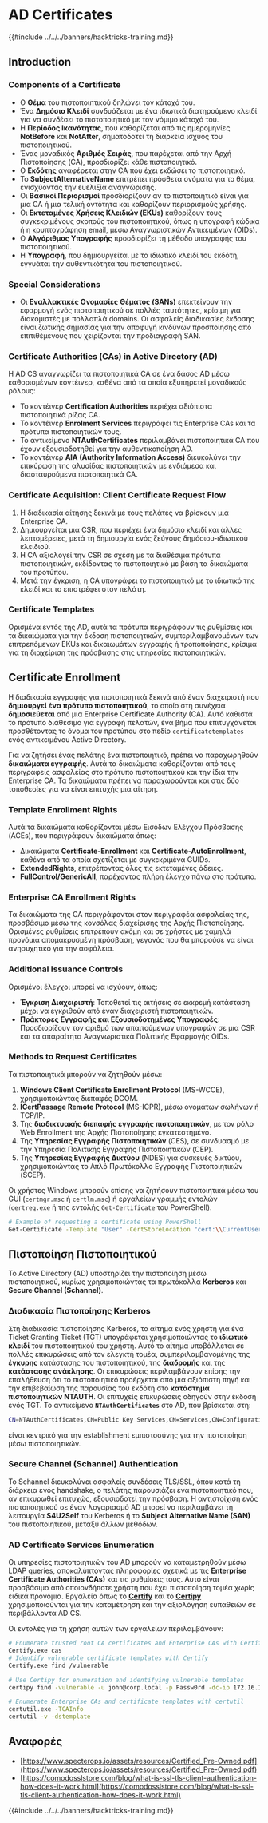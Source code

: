 # AD Certificates

{{#include ../../../banners/hacktricks-training.md}}

## Introduction

### Components of a Certificate

- Ο **Θέμα** του πιστοποιητικού δηλώνει τον κάτοχό του.
- Ένα **Δημόσιο Κλειδί** συνδυάζεται με ένα ιδιωτικά διατηρούμενο κλειδί για να συνδέσει το πιστοποιητικό με τον νόμιμο κάτοχό του.
- Η **Περίοδος Ικανότητας**, που καθορίζεται από τις ημερομηνίες **NotBefore** και **NotAfter**, σηματοδοτεί τη διάρκεια ισχύος του πιστοποιητικού.
- Ένας μοναδικός **Αριθμός Σειράς**, που παρέχεται από την Αρχή Πιστοποίησης (CA), προσδιορίζει κάθε πιστοποιητικό.
- Ο **Εκδότης** αναφέρεται στην CA που έχει εκδώσει το πιστοποιητικό.
- Το **SubjectAlternativeName** επιτρέπει πρόσθετα ονόματα για το θέμα, ενισχύοντας την ευελιξία αναγνώρισης.
- Οι **Βασικοί Περιορισμοί** προσδιορίζουν αν το πιστοποιητικό είναι για μια CA ή μια τελική οντότητα και καθορίζουν περιορισμούς χρήσης.
- Οι **Εκτεταμένες Χρήσεις Κλειδιών (EKUs)** καθορίζουν τους συγκεκριμένους σκοπούς του πιστοποιητικού, όπως η υπογραφή κώδικα ή η κρυπτογράφηση email, μέσω Αναγνωριστικών Αντικειμένων (OIDs).
- Ο **Αλγόριθμος Υπογραφής** προσδιορίζει τη μέθοδο υπογραφής του πιστοποιητικού.
- Η **Υπογραφή**, που δημιουργείται με το ιδιωτικό κλειδί του εκδότη, εγγυάται την αυθεντικότητα του πιστοποιητικού.

### Special Considerations

- Οι **Εναλλακτικές Ονομασίες Θέματος (SANs)** επεκτείνουν την εφαρμογή ενός πιστοποιητικού σε πολλές ταυτότητες, κρίσιμη για διακομιστές με πολλαπλά domains. Οι ασφαλείς διαδικασίες έκδοσης είναι ζωτικής σημασίας για την αποφυγή κινδύνων προσποίησης από επιτιθέμενους που χειρίζονται την προδιαγραφή SAN.

### Certificate Authorities (CAs) in Active Directory (AD)

Η AD CS αναγνωρίζει τα πιστοποιητικά CA σε ένα δάσος AD μέσω καθορισμένων κοντέινερ, καθένα από τα οποία εξυπηρετεί μοναδικούς ρόλους:

- Το κοντέινερ **Certification Authorities** περιέχει αξιόπιστα πιστοποιητικά ρίζας CA.
- Το κοντέινερ **Enrolment Services** περιγράφει τις Enterprise CAs και τα πρότυπα πιστοποιητικών τους.
- Το αντικείμενο **NTAuthCertificates** περιλαμβάνει πιστοποιητικά CA που έχουν εξουσιοδοτηθεί για την αυθεντικοποίηση AD.
- Το κοντέινερ **AIA (Authority Information Access)** διευκολύνει την επικύρωση της αλυσίδας πιστοποιητικών με ενδιάμεσα και διασταυρούμενα πιστοποιητικά CA.

### Certificate Acquisition: Client Certificate Request Flow

1. Η διαδικασία αίτησης ξεκινά με τους πελάτες να βρίσκουν μια Enterprise CA.
2. Δημιουργείται μια CSR, που περιέχει ένα δημόσιο κλειδί και άλλες λεπτομέρειες, μετά τη δημιουργία ενός ζεύγους δημόσιου-ιδιωτικού κλειδιού.
3. Η CA αξιολογεί την CSR σε σχέση με τα διαθέσιμα πρότυπα πιστοποιητικών, εκδίδοντας το πιστοποιητικό με βάση τα δικαιώματα του προτύπου.
4. Μετά την έγκριση, η CA υπογράφει το πιστοποιητικό με το ιδιωτικό της κλειδί και το επιστρέφει στον πελάτη.

### Certificate Templates

Ορισμένα εντός της AD, αυτά τα πρότυπα περιγράφουν τις ρυθμίσεις και τα δικαιώματα για την έκδοση πιστοποιητικών, συμπεριλαμβανομένων των επιτρεπόμενων EKUs και δικαιωμάτων εγγραφής ή τροποποίησης, κρίσιμα για τη διαχείριση της πρόσβασης στις υπηρεσίες πιστοποιητικών.

## Certificate Enrollment

Η διαδικασία εγγραφής για πιστοποιητικά ξεκινά από έναν διαχειριστή που **δημιουργεί ένα πρότυπο πιστοποιητικού**, το οποίο στη συνέχεια **δημοσιεύεται** από μια Enterprise Certificate Authority (CA). Αυτό καθιστά το πρότυπο διαθέσιμο για εγγραφή πελατών, ένα βήμα που επιτυγχάνεται προσθέτοντας το όνομα του προτύπου στο πεδίο `certificatetemplates` ενός αντικειμένου Active Directory.

Για να ζητήσει ένας πελάτης ένα πιστοποιητικό, πρέπει να παραχωρηθούν **δικαιώματα εγγραφής**. Αυτά τα δικαιώματα καθορίζονται από τους περιγραφείς ασφαλείας στο πρότυπο πιστοποιητικού και την ίδια την Enterprise CA. Τα δικαιώματα πρέπει να παραχωρούνται και στις δύο τοποθεσίες για να είναι επιτυχής μια αίτηση.

### Template Enrollment Rights

Αυτά τα δικαιώματα καθορίζονται μέσω Εισόδων Ελέγχου Πρόσβασης (ACEs), που περιγράφουν δικαιώματα όπως:

- Δικαιώματα **Certificate-Enrollment** και **Certificate-AutoEnrollment**, καθένα από τα οποία σχετίζεται με συγκεκριμένα GUIDs.
- **ExtendedRights**, επιτρέποντας όλες τις εκτεταμένες άδειες.
- **FullControl/GenericAll**, παρέχοντας πλήρη έλεγχο πάνω στο πρότυπο.

### Enterprise CA Enrollment Rights

Τα δικαιώματα της CA περιγράφονται στον περιγραφέα ασφαλείας της, προσβάσιμο μέσω της κονσόλας διαχείρισης της Αρχής Πιστοποίησης. Ορισμένες ρυθμίσεις επιτρέπουν ακόμη και σε χρήστες με χαμηλά προνόμια απομακρυσμένη πρόσβαση, γεγονός που θα μπορούσε να είναι ανησυχητικό για την ασφάλεια.

### Additional Issuance Controls

Ορισμένοι έλεγχοι μπορεί να ισχύουν, όπως:

- **Έγκριση Διαχειριστή**: Τοποθετεί τις αιτήσεις σε εκκρεμή κατάσταση μέχρι να εγκριθούν από έναν διαχειριστή πιστοποιητικών.
- **Πράκτορες Εγγραφής και Εξουσιοδοτημένες Υπογραφές**: Προσδιορίζουν τον αριθμό των απαιτούμενων υπογραφών σε μια CSR και τα απαραίτητα Αναγνωριστικά Πολιτικής Εφαρμογής OIDs.

### Methods to Request Certificates

Τα πιστοποιητικά μπορούν να ζητηθούν μέσω:

1. **Windows Client Certificate Enrollment Protocol** (MS-WCCE), χρησιμοποιώντας διεπαφές DCOM.
2. **ICertPassage Remote Protocol** (MS-ICPR), μέσω ονομάτων σωλήνων ή TCP/IP.
3. Της **διαδικτυακής διεπαφής εγγραφής πιστοποιητικών**, με τον ρόλο Web Enrollment της Αρχής Πιστοποίησης εγκατεστημένο.
4. Της **Υπηρεσίας Εγγραφής Πιστοποιητικών** (CES), σε συνδυασμό με την Υπηρεσία Πολιτικής Εγγραφής Πιστοποιητικών (CEP).
5. Της **Υπηρεσίας Εγγραφής Δικτύου** (NDES) για συσκευές δικτύου, χρησιμοποιώντας το Απλό Πρωτόκολλο Εγγραφής Πιστοποιητικών (SCEP).

Οι χρήστες Windows μπορούν επίσης να ζητήσουν πιστοποιητικά μέσω του GUI (`certmgr.msc` ή `certlm.msc`) ή εργαλείων γραμμής εντολών (`certreq.exe` ή της εντολής `Get-Certificate` του PowerShell).
```bash
# Example of requesting a certificate using PowerShell
Get-Certificate -Template "User" -CertStoreLocation "cert:\\CurrentUser\\My"
```
## Πιστοποίηση Πιστοποιητικού

Το Active Directory (AD) υποστηρίζει την πιστοποίηση μέσω πιστοποιητικού, κυρίως χρησιμοποιώντας τα πρωτόκολλα **Kerberos** και **Secure Channel (Schannel)**.

### Διαδικασία Πιστοποίησης Kerberos

Στη διαδικασία πιστοποίησης Kerberos, το αίτημα ενός χρήστη για ένα Ticket Granting Ticket (TGT) υπογράφεται χρησιμοποιώντας το **ιδιωτικό κλειδί** του πιστοποιητικού του χρήστη. Αυτό το αίτημα υποβάλλεται σε πολλές επικυρώσεις από τον ελεγκτή τομέα, συμπεριλαμβανομένης της **έγκυρης** κατάστασης του πιστοποιητικού, της **διαδρομής** και της **κατάστασης ανάκλησης**. Οι επικυρώσεις περιλαμβάνουν επίσης την επαλήθευση ότι το πιστοποιητικό προέρχεται από μια αξιόπιστη πηγή και την επιβεβαίωση της παρουσίας του εκδότη στο **κατάστημα πιστοποιητικών NTAUTH**. Οι επιτυχείς επικυρώσεις οδηγούν στην έκδοση ενός TGT. Το αντικείμενο **`NTAuthCertificates`** στο AD, που βρίσκεται στη:
```bash
CN=NTAuthCertificates,CN=Public Key Services,CN=Services,CN=Configuration,DC=<domain>,DC=<com>
```
είναι κεντρικό για την establishment εμπιστοσύνης για την πιστοποίηση μέσω πιστοποιητικών.

### Secure Channel (Schannel) Authentication

Το Schannel διευκολύνει ασφαλείς συνδέσεις TLS/SSL, όπου κατά τη διάρκεια ενός handshake, ο πελάτης παρουσιάζει ένα πιστοποιητικό που, αν επικυρωθεί επιτυχώς, εξουσιοδοτεί την πρόσβαση. Η αντιστοίχιση ενός πιστοποιητικού σε έναν λογαριασμό AD μπορεί να περιλαμβάνει τη λειτουργία **S4U2Self** του Kerberos ή το **Subject Alternative Name (SAN)** του πιστοποιητικού, μεταξύ άλλων μεθόδων.

### AD Certificate Services Enumeration

Οι υπηρεσίες πιστοποιητικών του AD μπορούν να καταμετρηθούν μέσω LDAP queries, αποκαλύπτοντας πληροφορίες σχετικά με τις **Enterprise Certificate Authorities (CAs)** και τις ρυθμίσεις τους. Αυτό είναι προσβάσιμο από οποιονδήποτε χρήστη που έχει πιστοποίηση τομέα χωρίς ειδικά προνόμια. Εργαλεία όπως το **[Certify](https://github.com/GhostPack/Certify)** και το **[Certipy](https://github.com/ly4k/Certipy)** χρησιμοποιούνται για την καταμέτρηση και την αξιολόγηση ευπαθειών σε περιβάλλοντα AD CS.

Οι εντολές για τη χρήση αυτών των εργαλείων περιλαμβάνουν:
```bash
# Enumerate trusted root CA certificates and Enterprise CAs with Certify
Certify.exe cas
# Identify vulnerable certificate templates with Certify
Certify.exe find /vulnerable

# Use Certipy for enumeration and identifying vulnerable templates
certipy find -vulnerable -u john@corp.local -p Passw0rd -dc-ip 172.16.126.128

# Enumerate Enterprise CAs and certificate templates with certutil
certutil.exe -TCAInfo
certutil -v -dstemplate
```
## Αναφορές

- [https://www.specterops.io/assets/resources/Certified_Pre-Owned.pdf](https://www.specterops.io/assets/resources/Certified_Pre-Owned.pdf)
- [https://comodosslstore.com/blog/what-is-ssl-tls-client-authentication-how-does-it-work.html](https://comodosslstore.com/blog/what-is-ssl-tls-client-authentication-how-does-it-work.html)

{{#include ../../../banners/hacktricks-training.md}}
